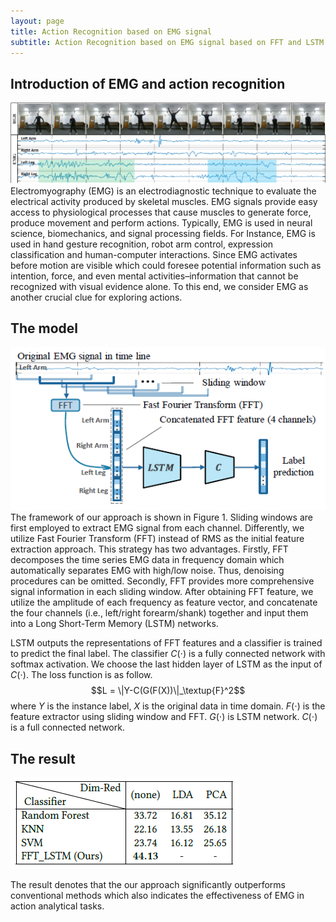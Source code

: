 ```yaml
---
layout: page
title: Action Recognition based on EMG signal
subtitle: Action Recognition based on EMG signal based on FFT and LSTM
---
```


## Introduction of EMG and action recognition 
![avatar](/projects/EMG/EMG_explain.png)
Electromyography (EMG) is an electrodiagnostic technique to evaluate the electrical activity produced by skeletal muscles. EMG signals provide easy access to physiological processes that cause muscles to generate force, produce movement and perform actions. Typically, EMG is used in neural science, biomechanics, and signal processing fields. For Instance, EMG is used in hand gesture recognition, robot arm control, expression classification and human-computer interactions. Since EMG activates before motion are visible which could foresee potential information such as intention, force, and even mental activities–information that cannot be recognized with visual evidence alone. To this end, we consider EMG as another crucial clue for exploring actions.

## The model
![avatar](/projects/EMG/EMG_model.png)
The framework of our approach is shown in Figure 1. Sliding windows are first employed to extract EMG signal from each channel. Differently, we utilize Fast Fourier Transform (FFT) instead of RMS as the initial feature extraction approach. This strategy has two advantages. Firstly, FFT decomposes the time series EMG data in frequency domain which automatically separates EMG with high/low noise. Thus, denoising procedures can be omitted. Secondly, FFT provides more comprehensive signal information in each sliding window. After obtaining FFT feature, we utilize the amplitude of each frequency as feature vector, and concatenate the four channels (i.e., left/right forearm/shank) together and input them into a Long Short-Term Memory (LSTM) networks.

LSTM outputs the representations of FFT features and a classifier is trained to predict the final label. The classifier $C(\cdot)$ is a fully connected network with softmax activation. We choose the last hidden layer of LSTM as the input of $C(\cdot)$. The loss function is as follow.
$$L = \|Y-C(G(F(X))\|_\textup{F}^2$$
where $Y$ is the instance label, $X$ is the original data in time domain. $F(\cdot)$ is the feature extractor using sliding window and FFT. $G(\cdot)$ is LSTM network. $C(\cdot)$ is a full connected network.

## The result
![avatar](/projects/EMG/EMG_result_2.png)

The result denotes that the our approach significantly outperforms conventional methods which also indicates the effectiveness of EMG in action analytical tasks.
